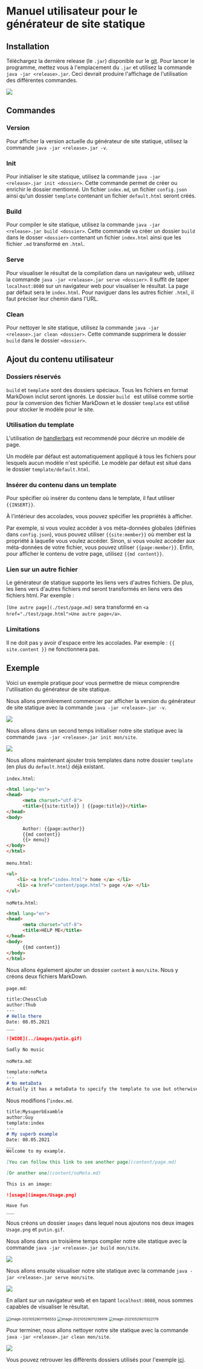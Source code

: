 # Manuel utilisateur pour le générateur de site statique

## Installation

Téléchargez la dernière release (le `.jar`) disponible sur le [git](https://github.com/gen-classroom/projet-besseau_cerottini_maziero_ogi/releases). Pour lancer le programme, mettez vous à l'emplacement du `.jar` et utilisez la commande `java -jar <release>.jar`. Ceci devrait produire l'affichage de l'utilisation des différentes commandes.

![](images/Usage.png)



## Commandes

### Version

Pour afficher la version actuelle du générateur de site statique, utilisez la commande `java -jar <release>.jar -v`.

### Init

Pour initialiser le site statique, utilisez la commande `java -jar <release>.jar init <dossier>`. Cette commande permet de créer ou enrichir le dossier mentionné. Un fichier `index.md`, un fichier `config.json` ainsi qu'un dossier `template` contenant un fichier `default.html` seront créés.

### Build

Pour compiler le site statique, utilisez la commande `java -jar <release>.jar build <dossier>`. Cette commande va créer un dossier `build` dans le dosser `<dossier>` contenant un fichier `index.html` ainsi que les fichier `.md` transformé en `.html`.

### Serve

Pour visualiser le résultat de la compilation dans un navigateur web, utilisez la commande `java -jar <release>.jar serve <dossier>`. Il suffit de taper `localhost:8080` sur un navigateur web pour visualiser le résultat. La page par défaut sera le `index.html`. Pour naviguer dans les autres fichier `.html`, il faut préciser leur chemin dans l'URL.

### Clean

Pour nettoyer le site statique, utilisez la commande `java -jar <release>.jar clean <dossier>`. Cette commande supprimera le dossier `build` dans le dossier `<dossier>`.



## Ajout du contenu utilisateur

### Dossiers réservés

`build` et `template` sont des dossiers spéciaux. Tous les fichiers en format MarkDown inclut seront ignorés. Le dossier `build ` est utilisé comme sortie pour la conversion des fichier MarkDown et le dossier `template` est utilisé pour stocker le modèle pour le site.

### Utilisation du template

L'utilisation de [handlerbars](https://handlebarsjs.com/) est recommendé pour décrire un modèle de page.

Un modèle par défaut est automatiquement appliqué à tous les fichiers pour lesquels aucun modèle n'est spécifié. Le modèle par défaut est situé dans le dossier `template/default.html`.

### Insérer du contenu dans un template

Pour spécifier où insérer du contenu dans le template, il faut utiliser `{{INSERT}}`.

À l'intérieur des accolades, vous pouvez spécifier les propriétés à afficher.

Par exemple, si vous voulez accéder à vos méta-données globales (définies dans `config.json`), vous pouvez utiliser `{{site:member}}` où member est la propriété à laquelle vous voulez accéder. Sinon, si vous voulez accéder aux méta-données de votre fichier, vous pouvez utiliser `{{page:member}}`. Enfin, pour afficher le contenu de votre page, utilisez `{{md content}}`.

### Lien sur un autre fichier

Le générateur de statique supporte les liens vers d'autres fichiers. De plus, les liens vers d'autres fichiers md seront transformés en liens vers des fichiers html. Par exemple :

`[Une autre page](./test/page.md)` sera transformé en `<a href="./test/page.html">Une autre page</a>`.

### Limitations

Il ne doit pas y avoir d'espace entre les accolades. Par exemple : `{{ site.content }}` ne fonctionnera pas.



## Exemple

Voici un exemple pratique pour vous permettre de mieux comprendre l'utilisation du générateur de site statique.

Nous allons premièrement commencer par afficher la version du générateur de site statique avec la commande `java -jar <release>.jar -v`.

![](images/version.png)

Nous allons dans un second temps initialiser notre site statique avec la commande `java -jar <release>.jar init mon/site`.

![](images/init.png)

Nous allons maintenant ajouter trois templates dans notre dossier `template` (en plus du `default.html`) déjà existant.

`index.html`:

```html
<html lang="en">
<head>
      <meta charset="utf-8">
      <title>{{site:title}} | {{page:title}}</title>
</head>
<body>
      
      Author: {{page:author}}
      {{md content}}
      {{> menu}}
</body>
</html>
```

`menu.html`:

```html
<ul>
    <li> <a href="index.html"> home </a> </li>
    <li> <a href="content/page.html"> page </a> </li>
</ul>
```

`noMeta.html`:

```html
<html lang="en">
<head>
      <meta charset="utf-8">
      <title>HELP ME</title>
</head>
<body>
      {{md content}}
</body>
</html>
```

Nous allons également ajouter un dossier `content` à `mon/site`. Nous y créons deux fichiers MarkDown.

`page.md`:

```markdown
title:ChessClub
author:Thub
---
# Hello there
Date: 08.05.2021 
___

![WIDE](../images/putin.gif)

Sadly No music
```

`noMeta.md`:

```markdown
template:noMeta
---
# No metaData
Actually it has a metaData to specify the template to use but otherwise it only has global meta-data accesible.
```

Nous modifions l'`index.md`.

```markdown
title:MysuperbExamble
author:Guy
template:index
---
# My superb example
Date: 08.05.2021 
___
Welcome to my example. 

[You can follow this link to see another page](content/page.md)

[Or another one](content/noMeta.md)

This is an image:

![usage](images/Usage.png)

Have fun
___
```

Nous créons un dossier `images` dans lequel nous ajoutons nos deux images `Usage.png` et `putin.gif`.



Nous allons dans un troisième temps compiler notre site statique avec la commande `java -jar <release>.jar build mon/site`.

![](images/build.png)

Nous allons ensuite visualiser notre site statique avec la commande `java -jar <release>.jar serve mon/site`.

![](images/serve.png)

En allant sur un navigateur web et en tapant `localhost:8080`, nous sommes capables de visualiser le résultat.

<img src="images/site1.png" alt="image-20210529011156553" style="zoom:67%;" />

<img src="images/site2.png" alt="image-20210529011238919" style="zoom:67%;" />

<img src="images/site3.png" alt="image-20210529011322179" style="zoom:67%;" />

Pour terminer, nous allons nettoyer notre site statique avec la commande `java -jar <release>.jar clean mon/site`.

![](images/clean.png)



Vous pouvez retrouver les différents dossiers utilisés pour l'exemple [ici](https://github.com/gen-classroom/projet-besseau_cerottini_maziero_ogi/tree/master/exemple).
